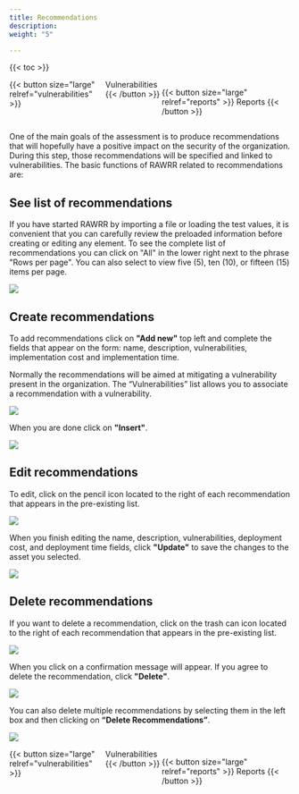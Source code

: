 ```yaml
---
title: Recommendations
description: 
weight: "5"

---
```

{{< toc >}}

<div style="display: flex; justify-content: space-between">
{{< button size="large" relref="vulnerabilities" >}} <i class="arrow left"></i> Vulnerabilities {{< /button >}}

{{< button size="large" relref="reports" >}} Reports <i class="arrow right"></i>{{< /button >}}
</div>

One of the main goals of the assessment is to produce recommendations that will hopefully have a positive impact on the security of the organization. During this step, those recommendations will be specified and linked to vulnerabilities. The basic functions of RAWRR related to recommendations are:

## See list of recommendations

If you have started RAWRR by importing a file or loading the test values, it is convenient that you can carefully review the preloaded information before creating or editing any element. To see the complete list of recommendations you can click on "All" in the lower right next to the phrase "Rows per page". You can also select to view five (5), ten (10), or fifteen (15) items per page.

![](/images/rec-lista.png)

## Create recommendations

To add recommendations click on **"Add new"** top left and complete the fields that appear on the form: name, description, vulnerabilities, implementation cost and implementation time.

Normally the recommendations will be aimed at mitigating a vulnerability present in the organization. The “Vulnerabilities” list allows you to associate a recommendation with a vulnerability.

![](/images/rec-nueva-1.png)

When you are done click on **"Insert"**.

![](/images/rec-nueva-2.png)

## Edit recommendations

To edit, click on the pencil icon located to the right of each recommendation that appears in the pre-existing list.

![](/images/rec-editar-1.png)

When you finish editing the name, description, vulnerabilities, deployment cost, and deployment time fields, click **"Update"** to save the changes to the asset you selected.

![](/images/rec-editar-2.png)

## Delete recommendations

If you want to delete a recommendation, click on the trash can icon located to the right of each recommendation that appears in the pre-existing list.

![](/images/rec-eliminar-1.png)

When you click on a confirmation message will appear. If you agree to delete the recommendation, click **"Delete"**.

![](/images/rec-eliminar-2.png)

You can also delete multiple recommendations by selecting them in the left box and then clicking on **“Delete Recommendations”**.

![](/images/rec-eliminar-3.png)

<div style="display: flex; justify-content: space-between">
{{< button size="large" relref="vulnerabilities" >}} <i class="arrow left"></i> Vulnerabilities {{< /button >}}

{{< button size="large" relref="reports" >}} Reports <i class="arrow right"></i>{{< /button >}}
</div>